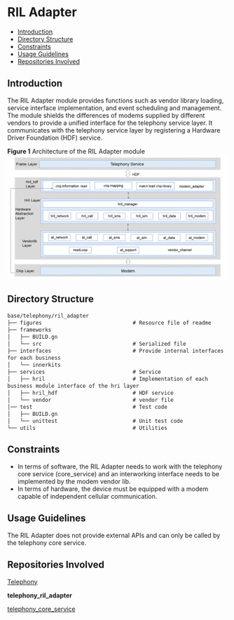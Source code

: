 # RIL Adapter<a name="EN-US_TOPIC_0000001106353742"></a>

-   [Introduction](#section117mcpsimp)
-   [Directory Structure](#section122mcpsimp)
-   [Constraints](#section126mcpsimp)
-   [Usage Guidelines](#section264mcpsimp)
-   [Repositories Involved](#section279mcpsimp)

## Introduction<a name="section117mcpsimp"></a>

The RIL Adapter module provides functions such as vendor library loading, service interface implementation, and event scheduling and management. The module shields the differences of modems supplied by different vendors to provide a unified interface for the telephony service layer. It communicates with the telephony service layer by registering a Hardware Driver Foundation \(HDF\) service.

**Figure  1**  Architecture of the RIL Adapter module<a name="fig1675210296494"></a>
![](figures/en-us_architecture-of-the-ril-adapter-module.png)

## Directory Structure<a name="section122mcpsimp"></a>

```shell
base/telephony/ril_adapter
├── figures                             # Resource file of readme
├── frameworks
│   ├── BUILD.gn
│   └── src                             # Serialized file
├── interfaces                          # Provide internal interfaces for each business
│   └── innerkits
├── services                            # Service
│   ├── hril                            # Implementation of each business module interface of the hri layer
│   ├── hril_hdf                        # HDF service
│   └── vendor                          # vendor file
│── test                                # Test code
│   ├── BUILD.gn
│   └── unittest                        # Unit test code
└── utils                               # Utilities
```

## Constraints<a name="section126mcpsimp"></a>

-   In terms of software, the RIL Adapter needs to work with the telephony core service \(core\_service\) and an interworking interface needs to be implemented by the modem vendor lib.
-   In terms of hardware, the device must be equipped with a modem capable of independent cellular communication.

## Usage Guidelines<a name="section264mcpsimp"></a>

The RIL Adapter does not provide external APIs and can only be called by the telephony core service.

## Repositories Involved<a name="section279mcpsimp"></a>

[Telephony](https://gitee.com/openharmony/docs/blob/master/en/readme/telephony.md)

**telephony_ril_adapter**

[telephony_core_service](https://gitee.com/openharmony/telephony_core_service/blob/master/README.md)
